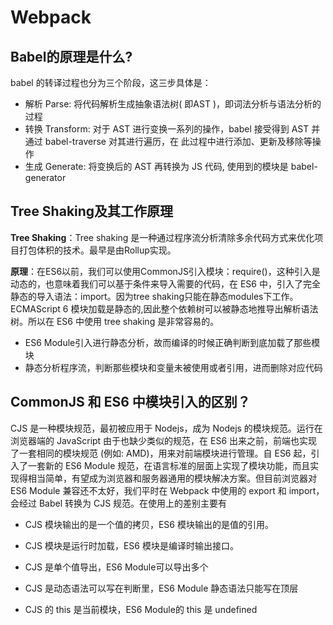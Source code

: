 # Webpack

## Babel的原理是什么?

babel 的转译过程也分为三个阶段，这三步具体是：

* 解析 Parse: 将代码解析⽣成抽象语法树( 即AST )，即词法分析与语法分析的过程
* 转换 Transform: 对于 AST 进⾏变换⼀系列的操作，babel 接受得到 AST 并通过 babel-traverse 对其进⾏遍历，在 此过程中进⾏添加、更新及移除等操作
* ⽣成 Generate: 将变换后的 AST 再转换为 JS 代码, 使⽤到的模块是 babel-generator

## Tree Shaking及其工作原理

**Tree Shaking**：Tree shaking 是一种通过程序流分析清除多余代码方式来优化项目打包体积的技术。最早是由Rollup实现。

**原理**：在ES6以前，我们可以使用CommonJS引入模块：require()，这种引入是动态的，也意味着我们可以基于条件来导入需要的代码，在 ES6 中，引入了完全静态的导入语法：import。因为tree shaking只能在静态modules下工作。ECMAScript 6 模块加载是静态的,因此整个依赖树可以被静态地推导出解析语法树。所以在 ES6 中使用 tree shaking 是非常容易的。

* ES6 Module引入进行静态分析，故而编译的时候正确判断到底加载了那些模块
* 静态分析程序流，判断那些模块和变量未被使用或者引用，进而删除对应代码

## CommonJS 和 ES6 中模块引入的区别？

CJS 是一种模块规范，最初被应用于 Nodejs，成为 Nodejs 的模块规范。运行在浏览器端的 JavaScript 由于也缺少类似的规范，在 ES6 出来之前，前端也实现了一套相同的模块规范 (例如: AMD)，用来对前端模块进行管理。自 ES6 起，引入了一套新的 ES6 Module 规范，在语言标准的层面上实现了模块功能，而且实现得相当简单，有望成为浏览器和服务器通用的模块解决方案。但目前浏览器对 ES6 Module 兼容还不太好，我们平时在 Webpack 中使用的 export 和 import，会经过 Babel 转换为 CJS 规范。在使用上的差别主要有

* CJS 模块输出的是一个值的拷贝，ES6 模块输出的是值的引用。

* CJS 模块是运行时加载，ES6 模块是编译时输出接口。

* CJS 是单个值导出，ES6 Module可以导出多个

* CJS 是动态语法可以写在判断里，ES6 Module 静态语法只能写在顶层

* CJS 的 this 是当前模块，ES6 Module的 this 是 undefined

